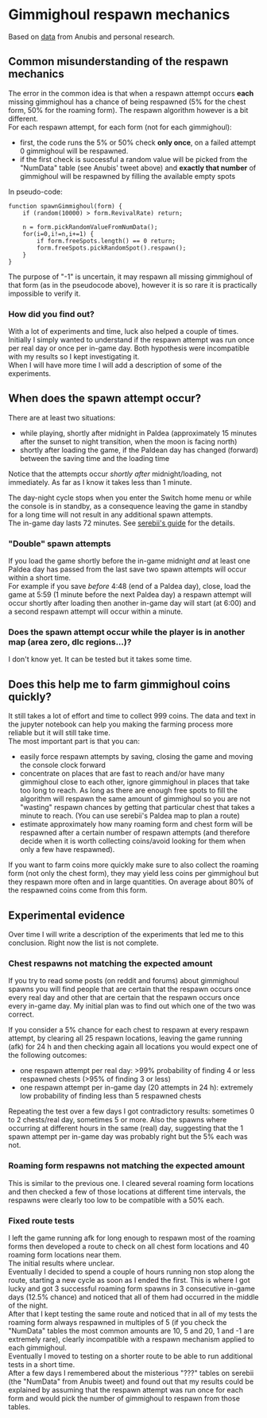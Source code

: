 # Gimmighoul respawn mechanics
Based on [data](https://twitter.com/Sibuna_Switch/status/1594002939450126338) from Anubis and personal research.

## Common misunderstanding of the respawn mechanics
The error in the common idea is that when a respawn attempt occurs **each** missing gimmighoul has a chance of being respawned (5% for the chest form, 50% for the roaming form). The respawn algorithm however is a bit different.  
For each respawn attempt, for each form (not for each gimmighoul):
+ first, the code runs the 5% or 50% check **only once**, on a failed attempt 0 gimmighoul will be respawned.
+ if the first check is successful a random value will be picked from the "NumData" table (see Anubis' tweet above) and **exactly that number** of gimmighoul will be respawned by filling the available empty spots

In pseudo-code:
```
function spawnGimmighoul(form) {  
    if (random(10000) > form.RevivalRate) return;  

    n = form.pickRandomValueFromNumData();  
    for(i=0,i!=n,i+=1) {
        if form.freeSpots.length() == 0 return;
        form.freeSpots.pickRandomSpot().respawn();
    } 
}
```  

The purpose of "-1" is uncertain, it may respawn all missing gimmighoul of that form (as in the pseudocode above), however it is so rare it is practically impossible to verify it.  
### How did you find out?
With a lot of experiments and time, luck also helped a couple of times.  
Initially I simply wanted to understand if the respawn attempt was run once per real day or once per in-game day. Both hypothesis were incompatible with my results so I kept investigating it.  
When I will have more time I will add a description of some of the experiments.  

## When does the spawn attempt occur?  
There are at least two situations:
+ while playing, shortly after midnight in Paldea (approximately 15 minutes after the sunset to night transition, when the moon is facing north)
+ shortly after loading the game, if the Paldean day has changed (forward) between the saving time and the loading time  
  
Notice that the attempts occur *shortly after* midnight/loading, not immediately. As far as I know it takes less than 1 minute.  
  
The day-night cycle stops when you enter the Switch home menu or while the console is in standby, as a consequence leaving the game in standby for a long time will not result in any additional spawn attempts.  
The in-game day lasts 72 minutes. See [serebii's guide](https://www.serebii.net/scarletviolet/daynightcycle.shtml) for the details.  
### "Double" spawn attempts
If you load the game shortly before the in-game midnight *and* at least one Paldea day has passed from the last save two spawn attempts will occur within a short time.  
For example if you save _before_ 4:48 (end of a Paldea day), close, load the game at 5:59 (1 minute before the next Paldea day) a respawn attempt will occur shortly after loading then another in-game day will start (at 6:00) and a second respawn attempt will occur within a minute.  
### Does the spawn attempt occur while the player is in another map (area zero, dlc regions...)?
I don't know yet. It can be tested but it takes some time.  

## Does this help me to farm gimmighoul coins quickly?
It still takes a lot of effort and time to collect 999 coins. The data and text in the jupyter notebook can help you making the farming process more reliable but it will still take time.  
The most important part is that you can:  
+ easily force respawn attempts by saving, closing the game and moving the console clock forward
+ concentrate on places that are fast to reach and/or have many gimmighoul close to each other, ignore gimmighoul in places that take too long to reach. As long as there are enough free spots to fill the algorithm will respawn the same amount of gimmighoul so you are not "wasting" respawn chances by getting that particular chest that takes a minute to reach. (You can use serebii's Paldea map to plan a route)
+ estimate approximately how many roaming form and chest form will be respawned after a certain number of respawn attempts (and therefore decide when it is worth collecting coins/avoid looking for them when only a few have respawned).  
  
  
If you want to farm coins more quickly make sure to also collect the roaming form (not only the chest form), they may yield less coins per gimmighoul but they respawn more often and in large quantities. On average about 80% of the respawned coins come from this form.
## Experimental evidence
Over time I will write a description of the experiments that led me to this conclusion. Right now the list is not complete.  

### Chest respawns not matching the expected amount 
If you try to read some posts (on reddit and forums) about gimmighoul spawns you will find people that are certain that the respawn occurs once every real day and other that are certain that the respawn occurs once every in-game day. My initial plan was to find out which one of the two was correct.  
  
If you consider a 5% chance for each chest to respawn at every respawn attempt, by clearing all 25 respawn locations, leaving the game running (afk) for 24 h and then checking again all locations you would expect one of the following outcomes:
+ one respawn attempt per real day: >99% probability of finding 4 or less respawned chests (>95% of finding 3 or less)
+ one respawn attempt per in-game day (20 attempts in 24 h): extremely low probability of finding less than 5 respawned chests
  
Repeating the test over a few days I got contradictory results: sometimes 0 to 2 chests/real day, sometimes 5 or more. Also the spawns where occurring at different hours in the same (real) day, suggesting that the 1 spawn attempt per in-game day was probably right but the 5% each was not.  
### Roaming form respawns not matching the expected amount
This is similar to the previous one. I cleared several roaming form locations and then checked a few of those locations at different time intervals, the respawns were clearly too low to be compatible with a 50% each.  
### Fixed route tests
I left the game running afk for long enough to respawn most of the roaming forms then developed a route to check on all chest form locations and 40 roaming form locations near them.  
The initial results where unclear.    
Eventually I decided to spend a couple of hours running non stop along the route, starting a new cycle as soon as I ended the first. This is where I got lucky and got 3 successful roaming form spawns in 3 consecutive in-game days (12.5% chance) and noticed that all of them had occurred in the middle of the night.  
After that I kept testing the same route and noticed that in all of my tests the roaming form always respawned in multiples of 5 (if you check the "NumData" tables the most common amounts are 10, 5 and 20, 1 and -1 are extremely rare), clearly incompatible with a respawn mechanism applied to each gimmighoul.   
Eventually I moved to testing on a shorter route to be able to run additional tests in a short time.  
After a few days I remembered about the misterious "???" tables on serebii (the "NumData" from Anubis tweet) and found out that my results could be explained by assuming that the respawn attempt was run once for each form and would pick the number of gimmighoul to respawn from those tables.
